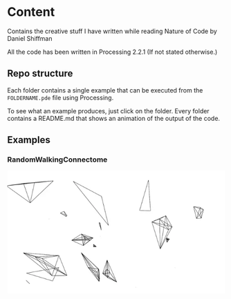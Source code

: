 # Content
Contains the creative stuff I have written while reading Nature of Code by Daniel Shiffman

All the code has been written in Processing 2.2.1 (If not stated otherwise.)

## Repo structure

Each folder contains a single example that can be executed from the `FOLDERNAME.pde` file using Processing.

To see what an example produces, just click on the folder. Every folder contains a README.md that shows an animation of the output of the code.

## Examples
### RandomWalkingConnectome
<img src="./RandomWalkingConnectome/result.webp" />

